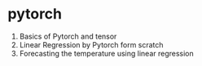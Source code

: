 # pytorch

1. Basics of Pytorch and tensor
2. Linear Regression by Pytorch form scratch
3. Forecasting the temperature using linear regression 
